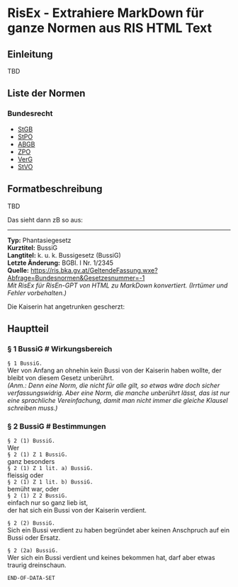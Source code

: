 # RisEx - Extrahiere MarkDown für ganze Normen aus RIS HTML Text

## Einleitung

TBD

## Liste der Normen

### Bundesrecht
* [StGB](https://github.com/clairexen/RisEx/blob/main/files/BG.StGB.toc.md)
* [StPO](https://github.com/clairexen/RisEx/blob/main/files/BG.StPO.toc.md)
* [ABGB](https://github.com/clairexen/RisEx/blob/main/files/BG.ABGB.toc.md)
* [ZPO](https://github.com/clairexen/RisEx/blob/main/files/BG.ZPO.toc.md)
* [VerG](https://github.com/clairexen/RisEx/blob/main/files/BG.VerG.toc.md)
* [StVO](https://github.com/clairexen/RisEx/blob/main/files/BG.StVO.toc.md)

## Formatbeschreibung

TBD

Das sieht dann zB so aus:

----

**Typ:** Phantasiegesetz  
**Kurztitel:** BussiG  
**Langtitel:** k. u. k. Bussigesetz (BussiG)  
**Letzte Änderung:** BGBl. I Nr. 1/2345  
**Quelle:** https://ris.bka.gv.at/GeltendeFassung.wxe?Abfrage=Bundesnormen&Gesetzesnummer=-1  
*Mit RisEx für RisEn-GPT von HTML zu MarkDown konvertiert. (Irrtümer und Fehler vorbehalten.)*

Die Kaiserin hat angetrunken gescherzt:

## Hauptteil

### § 1 BussiG # Wirkungsbereich

`§ 1 BussiG.`  
Wer von Anfang an ohnehin kein Bussi von der Kaiserin haben wollte, der bleibt von diesem Gesetz unberührt.  
*(Anm.: Denn eine Norm, die nicht für alle gilt, so etwas wäre doch sicher verfassungswidrig. Aber eine
Norm, die manche unberührt lässt, das ist nur eine sprachliche Vereinfachung, damit man nicht immer die gleiche
Klausel schreiben muss.)*

### § 2 BussiG # Bestimmungen

`§ 2 (1) BussiG.`  
Wer  
`§ 2 (1) Z 1 BussiG.`  
ganz besonders  
`§ 2 (1) Z 1 lit. a) BussiG.`  
fleissig oder  
`§ 2 (1) Z 1 lit. b) BussiG.`  
bemüht war, oder  
`§ 2 (1) Z 2 BussiG.`  
einfach nur so ganz lieb ist,  
der hat sich ein Bussi von der Kaiserin verdient.

`§ 2 (2) BussiG.`  
Sich ein Bussi verdient zu haben begründet aber keinen Anschpruch auf ein Bussi oder Ersatz.

`§ 2 (2a) BussiG.`  
Wer sich ein Bussi verdient und keines bekommen hat, darf aber etwas traurig dreinschaun.

`END-OF-DATA-SET`
